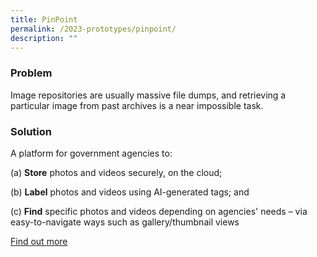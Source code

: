 ```yaml
---
title: PinPoint
permalink: /2023-prototypes/pinpoint/
description: ""
---
```

### Problem
Image repositories are usually massive file dumps, and retrieving a particular image from past archives is a near impossible task.

### Solution
A platform for government agencies to:

(a) **Store** photos and videos securely, on the cloud;

(b) **Label** photos and videos using AI-generated tags; and

(c) **Find** specific photos and videos depending on agencies' needs – via easy-to-navigate ways such as gallery/thumbnail views

[Find out more](https://docs.google.com/presentation/d/1v-lRFAAQLZcPWXOmLV5hfmVI9JHhBOZ-yEbrY6K9fc0/edit?usp=sharing)